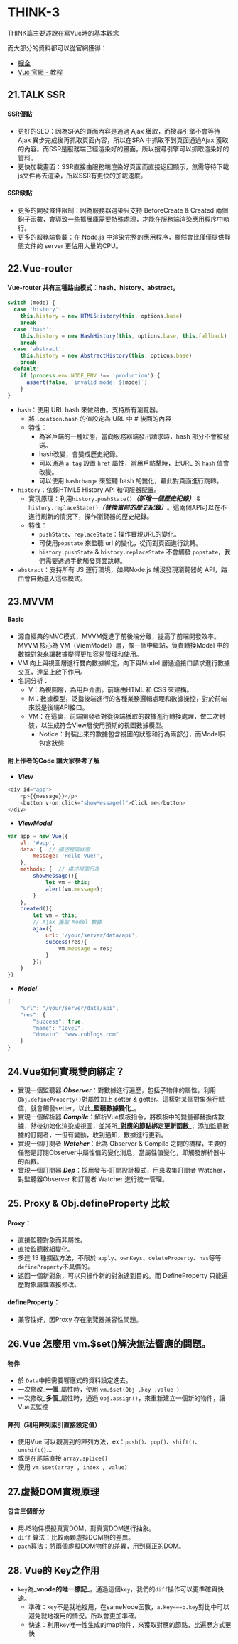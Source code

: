 # THINK-3

THINK篇主要述說在寫Vue時的基本觀念

而大部分的資料都可以從官網獲得：

* [掘金](https://juejin.im/post/5d59f2a451882549be53b170) 
* [Vue 官網 - 教程](https://cn.vuejs.org/v2/guide/)

## 21.TALK SSR

#### SSR優點

* 更好的SEO：因為SPA的頁面內容是通過 Ajax 獲取，而搜尋引擎不會等待Ajax 異步完成後再抓取頁面內容，所以在SPA 中抓取不到頁面通過Ajax 獲取的內容。而SSR是服務端已經渲染好的畫面，所以搜尋引擎可以抓取渲染好的資料。 
* 更快加載畫面：SSR直接由服務端渲染好頁面而直接返回顯示，無需等待下載js文件再去渲染，所以SSR有更快的加載速度。

#### SSR缺點

* 更多的開發條件限制：因為服務器選染只支持 BeforeCreate & Created 兩個鉤子函數，會導致一些擴展庫需要特殊處理，才能在服務端渲染應用程序中執行。 
* 更多的服務端負載：在 Node.js 中渲染完整的應用程序，顯然會比僅僅提供靜態文件的 server 更佔用大量的CPU。

## 22.Vue-router

#### Vue-router 共有三種路由模式：hash、history、abstract。

```javascript
switch (mode) {
  case 'history':
	this.history = new HTML5History(this, options.base)
	break
  case 'hash':
	this.history = new HashHistory(this, options.base, this.fallback)
	break
  case 'abstract':
	this.history = new AbstractHistory(this, options.base)
	break
  default:
	if (process.env.NODE_ENV !== 'production') {
	  assert(false, `invalid mode: ${mode}`)
	}
}
```

* `hash`：使用 URL hash 來做路由。支持所有瀏覽器。 
  * 將 `location.hash` 的值設定為 URL 中 \# 後面的內容 
  * 特性： 
    * 為客戶端的一種狀態，當向服務器端發出請求時，hash 部分不會被發送。 
    * hash改變，會變成歷史紀錄。 
    * 可以通過 `a tag` 設置 `href` 屬性，當用戶點擊時，此URL 的 `hash` 值會改變。 
    * 可以使用 `hashchange` 來監聽 hash 的變化，藉此對頁面進行跳轉。 
* `history`：依賴HTML5 History API 和伺服器配置。 
  * 實現原理：利用`history.pushState()`_**（新增一個歷史紀錄）**_ & `history.replaceState()`_**（替換當前的歷史紀錄）**_。這兩個API可以在不進行刷新的情況下，操作瀏覽器的歷史紀錄。 
  * 特性： 
    * `pushState`、`replaceState`：操作實現URL的變化。 
    * 可使用`popstate` 來監聽 url 的變化，從而對頁面進行跳轉。 
    * `history.pushState` & `history.replaceState` 不會觸發 `popstate`，我們需要透過手動觸發頁面跳轉。 
* `abstract`：支持所有 JS 運行環境，如果Node.js 端沒發現瀏覽器的 API，路由會自動進入這個模式。

## 23.MVVM

#### Basic

* 源自經典的MVC模式，MVVM促進了前後端分離，提高了前端開發效率。MVVM 核心為 VM（ViemModel）層，像一個中繼站，負責轉換Model 中的數據對象來讓數據變得更加容易管理和使用。 
* VM 向上與視圖層進行雙向數據綁定，向下與Model 層通過接口請求進行數據交互，達呈上啟下作用。 
* 名詞分析： 
  * V：為視圖層，為用戶介面。前端由HTML 和 CSS 來建構。 
  * M：數據模型，泛指後端進行的各種業務邏輯處理和數據操控，對於前端來說是後端API接口。 
  * VM：在這裏，前端開發者對從後端獲取的數據進行轉換處理，做二次封裝，以生成符合View層使用預期的視圖數據模型。 
    * Notice：封裝出來的數據包含視圖的狀態和行為兩部分，而Model只包含狀態 

#### 附上作者的Code 讓大家參考了解

* _**View**_

```javascript
<div id="app">
    <p>{{message}}</p>
    <button v-on:click="showMessage()">Click me</button>
</div>
```

* _**ViewModel**_

```javascript
var app = new Vue({
    el: '#app',
    data: {  // 描述視圖狀態
        message: 'Hello Vue!', 
    },
    methods: {  // 描述視圖行為  
        showMessage(){
            let vm = this;
            alert(vm.message);
        }
    },
    created(){
        let vm = this;
        // Ajax 獲取 Model 數據
        ajax({
            url: '/your/server/data/api',
            success(res){
                vm.message = res;
            }
        });
    }
})
```

* _**Model**_

```javascript
{
    "url": "/your/server/data/api",
    "res": {
        "success": true,
        "name": "IoveC",
        "domain": "www.cnblogs.com"
    }
}
```

## 24.Vue如何實現雙向綁定？

* 實現一個監聽器 _**Observer**_：對數據進行遍歷，包括子物件的屬性，利用 `Obj.defineProperty()`對屬性加上 setter & getter。這樣對某個對象進行賦值，就會觸發setter，以此_**監聽數據變化**_。 
* 實現一個解析器 _**Compile**_：解析Vue模板指令，將模板中的變量都替換成數據，然後初始化渲染成視圖，並將所_**對應的節點綁定更新函數**_，添加監聽數據的訂閱者，一但有變動，收到通知，數據進行更新。 
* 實現一個訂閱者 _**Watcher**_：此為 Observer & Compile 之間的橋樑，主要的任務是訂閱Observer中屬性值的變化消息，當屬性值變化，即觸發解析器中的函數。 
* 實現一個訂閱器 _**Dep**_：採用發布-訂閱設計模式，用來收集訂閱者 Watcher，對監聽器Observer 和訂閱者 Watcher 進行統一管理。

## 25. Proxy & Obj.defineProperty 比較

#### Proxy：

* 直接監聽對象而非屬性。 
* 直接監聽數組變化。 
* 多達 13 種攔截方法，不限於 `apply`、`ownKeys`、`deleteProperty`、`has`等等`defineProperty`不具備的。 
* 返回一個新對象，可以只操作新的對象達到目的。而 DefineProperty 只能遍歷對象屬性直接修改。

#### defineProperty：

* 兼容性好，因Proxy 存在瀏覽器兼容性問題。

## 26.Vue 怎麼用 vm.$set\(\)解決無法響應的問題。

#### 物件

* 於 `Data`中把需要響應式的資料設定進去。 
* 一次修改_**一個**_屬性時，使用 `vm.$set(Obj ,key ,value )` 
* 一次修改_**多個**_屬性時，通過 `Obj.assign()`，來重新建立一個新的物件，讓Vue去監控

#### 陣列（利用陣列索引直接設定值）

*  使用Vue 可以觀測到的陣列方法，ex：`push()`、`pop()`、`shift()`、`unshift()`... 
  * 或是在尾端直接 `array.splice()` 
* 使用 `vm.$set(array , index , value)`

## 27.虛擬DOM實現原理

#### 包含三個部分

* 用JS物件模擬真實DOM，對真實DOM進行抽象。 
* `diff` 算法：比較兩顆虛擬DOM樹的差異。 
* `pach`算法：將兩個虛擬DOM物件的差異，用到真正的DOM。

## 28. Vue的 Key之作用

* `key`為_**vnode的唯一標記**_，通過這個`key`，我們的`diff`操作可以更準確與快速。 
  * 準確：`key`不是就地複用，在sameNode函數，`a.key===b.key`對比中可以避免就地複用的情況。所以會更加準確。 
  * 快速：利用`key`唯一性生成的map物件，來獲取對應的節點，比遍歷方式更快











